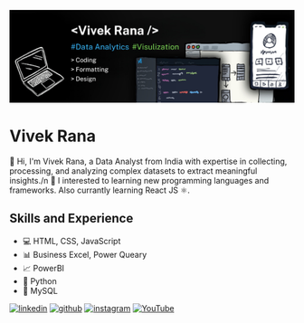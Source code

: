 ![Design and Development](https://github.com/ranavivek96/ranavivek96/blob/main/CoverImage.png)

# Vivek Rana
👋 Hi, I'm Vivek Rana, a Data Analyst from India with expertise in collecting, processing, and analyzing complex datasets to extract meaningful insights./n
🌱 I interested to learning new programming languages and frameworks. Also currantly learning React JS ⚛.

## Skills and Experience
* 💻 HTML, CSS, JavaScript
* 📊 Business Excel, Power Queary
* 📈 PowerBI
* 🐍 Python
* 📝 MySQL

[<img src='https://cdn.jsdelivr.net/npm/simple-icons@3.0.1/icons/linkedin.svg' alt='linkedin' height='40'>](https://www.linkedin.com/in/ranavivek96/)  [<img src='https://cdn.jsdelivr.net/npm/simple-icons@3.0.1/icons/github.svg' alt='github' height='40'>](https://github.com/ranavivek96)  [<img src='https://cdn.jsdelivr.net/npm/simple-icons@3.0.1/icons/instagram.svg' alt='instagram' height='40'>](https://www.instagram.com/im_vivek__/)  [<img src='https://cdn.jsdelivr.net/npm/simple-icons@3.0.1/icons/youtube.svg' alt='YouTube' height='40'>](https://www.youtube.com/channel/@ranavivek96) 


<!--
⚛ React
## Hi there 👋
**ranavivek96/ranavivek96** is a ✨ _special_ ✨ repository because its `README.md` (this file) appears on your GitHub profile.

Here are some ideas to get you started:

- 🔭 I’m currently working on ...
- 🌱 I’m currently learning ...
- 👯 I’m looking to collaborate on ...
- 🤔 I’m looking for help with ...
- 💬 Ask me about ...
- 📫 How to reach me: ...
- 😄 Pronouns: ...
- ⚡ Fun fact: ...
-->

